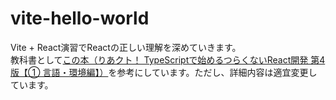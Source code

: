# vite-hello-world
Vite + React演習でReactの正しい理解を深めていきます。  
教科書として<a href="https://booth.pm/ja/items/2368045">この本（りあクト！ TypeScriptで始めるつらくないReact開発 第4版【① 言語・環境編】）</a>を参考にしています。ただし、詳細内容は適宜変更しています。
